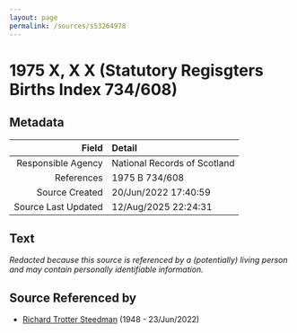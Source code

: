 ```yaml
---
layout: page
permalink: /sources/s53264978
---
```


# 1975 X, X X (Statutory Regisgters Births Index 734/608)

## Metadata

Field | Detail
---:|:---
Responsible Agency | National Records of Scotland
References | 1975 B 734/608
Source Created | 20/Jun/2022 17:40:59
Source Last Updated | 12/Aug/2025 22:24:31

## Text

_Redacted because this source is referenced by a (potentially) living person and may contain personally identifiable information._

## Source Referenced by

* [Richard Trotter Steedman](../people/@65047040@-richard-trotter-steedman-b1948-d2022-6-23.md) (1948 - 23/Jun/2022)

